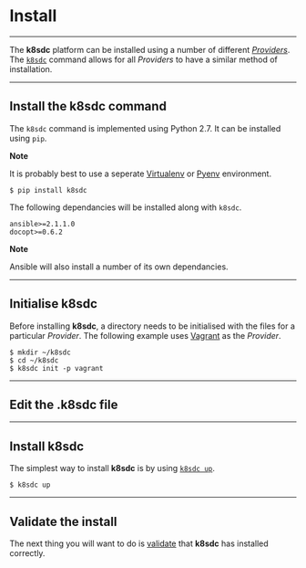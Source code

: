 # Install
___

The **k8sdc** platform can be installed using a number of different [*Providers*](../providers/README.md).  The [`k8sdc`](../commands/k8sdc.md) command allows for all *Providers* to have a similar method of installation.
___


## Install the k8sdc command

The `k8sdc` command is implemented using Python 2.7.  It can be installed using `pip`.  

**Note**

It is probably best to use a seperate [Virtualenv](https://virtualenv.pypa.io/en/stable/) or [Pyenv](https://github.com/yyuu/pyenv) environment.

```
$ pip install k8sdc
```

The following dependancies will be installed along with `k8sdc`.

```
ansible>=2.1.1.0
docopt>=0.6.2
```

**Note**

Ansible will also install a number of its own dependancies.
___


## Initialise k8sdc

Before installing **k8sdc**, a directory needs to be initialised with the files for a particular *Provider*.  The following example uses [Vagrant](https://www.vagrantup.com) as the *Provider*.

```
$ mkdir ~/k8sdc
$ cd ~/k8sdc
$ k8sdc init -p vagrant
```
___


## Edit the .k8sdc file


___


## Install k8sdc

The simplest way to install **k8sdc** is by using [`k8sdc up`](../commands/k8sdc_up.md).

```
$ k8sdc up
```
___


## Validate the install

The next thing you will want to do is [validate](validate.md) that **k8sdc** has installed correctly.
